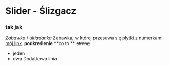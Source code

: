 # Slider - Ślizgacz
### tak jak
*Zabawka* / _układanka_
Zabawka, w której przesuwa się płytki z numerkami.
[mój link](http/www.dupa.com).
__podkreślenie__ **co to **
~~strong~~
* jeden
* dwa
Dodatkowa linia
